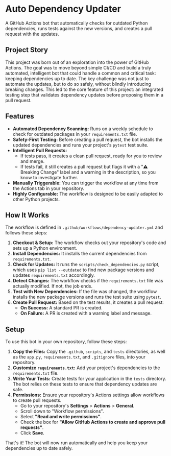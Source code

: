 # Auto Dependency Updater

A GitHub Actions bot that automatically checks for outdated Python dependencies, runs tests against the new versions, and creates a pull request with the updates.

## Project Story

This project was born out of an exploration into the power of GitHub Actions. The goal was to move beyond simple CI/CD and build a truly automated, intelligent bot that could handle a common and critical task: keeping dependencies up to date. The key challenge was not just to automate the updates, but to do so safely, without blindly introducing breaking changes. This led to the core feature of this project: an integrated testing step that validates dependency updates before proposing them in a pull request.

## Features

-   **Automated Dependency Scanning:** Runs on a weekly schedule to check for outdated packages in your `requirements.txt` file.
-   **Safety-First Testing:** Before creating a pull request, the bot installs the updated dependencies and runs your project's `pytest` test suite.
-   **Intelligent Pull Requests:**
    -   If tests pass, it creates a clean pull request, ready for you to review and merge.
    -   If tests fail, it still creates a pull request but flags it with a "⚠️ Breaking Change" label and a warning in the description, so you know to investigate further.
-   **Manually Triggerable:** You can trigger the workflow at any time from the Actions tab in your repository.
-   **Highly Configurable:** The workflow is designed to be easily adapted to other Python projects.

## How It Works

The workflow is defined in `.github/workflows/dependency-updater.yml` and follows these steps:

1.  **Checkout & Setup:** The workflow checks out your repository's code and sets up a Python environment.
2.  **Install Dependencies:** It installs the current dependencies from `requirements.txt`.
3.  **Check for Updates:** It runs the `scripts/check_dependencies.py` script, which uses `pip list --outdated` to find new package versions and updates `requirements.txt` accordingly.
4.  **Detect Changes:** The workflow checks if the `requirements.txt` file was actually modified. If not, the job ends.
5.  **Test with New Dependencies:** If the file was changed, the workflow installs the new package versions and runs the test suite using `pytest`.
6.  **Create Pull Request:** Based on the test results, it creates a pull request:
    -   **On Success:** A standard PR is created.
    -   **On Failure:** A PR is created with a warning label and message.

## Setup

To use this bot in your own repository, follow these steps:

1.  **Copy the Files:** Copy the `.github`, `scripts`, and `tests` directories, as well as the `app.py`, `requirements.txt`, and `.gitignore` files, into your repository.
2.  **Customize `requirements.txt`:** Add your project's dependencies to the `requirements.txt` file.
3.  **Write Your Tests:** Create tests for your application in the `tests` directory. The bot relies on these tests to ensure that dependency updates are safe.
4.  **Permissions:** Ensure your repository's Actions settings allow workflows to create pull requests.
    -   Go to your repository's **Settings** > **Actions** > **General**.
    -   Scroll down to "Workflow permissions".
    -   Select **"Read and write permissions"**.
    -   Check the box for **"Allow GitHub Actions to create and approve pull requests"**.
    -   Click **Save**.

That's it! The bot will now run automatically and help you keep your dependencies up to date safely.
